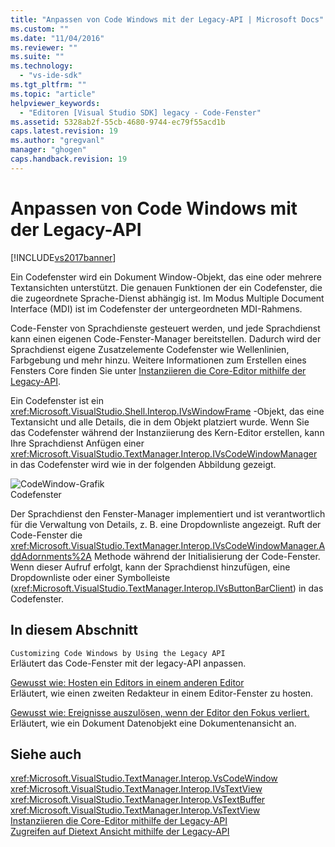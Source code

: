 ```yaml
---
title: "Anpassen von Code Windows mit der Legacy-API | Microsoft Docs"
ms.custom: ""
ms.date: "11/04/2016"
ms.reviewer: ""
ms.suite: ""
ms.technology: 
  - "vs-ide-sdk"
ms.tgt_pltfrm: ""
ms.topic: "article"
helpviewer_keywords: 
  - "Editoren [Visual Studio SDK] legacy - Code-Fenster"
ms.assetid: 5328ab2f-55cb-4680-9744-ec79f55acd1b
caps.latest.revision: 19
ms.author: "gregvanl"
manager: "ghogen"
caps.handback.revision: 19
---
```

# Anpassen von Code Windows mit der Legacy-API
[!INCLUDE[vs2017banner](../code-quality/includes/vs2017banner.md)]

Ein Codefenster wird ein Dokument Window\-Objekt, das eine oder mehrere Textansichten unterstützt. Die genauen Funktionen der ein Codefenster, die die zugeordnete Sprache\-Dienst abhängig ist. Im Modus Multiple Document Interface \(MDI\) ist im Codefenster der untergeordneten MDI\-Rahmens.  
  
 Code\-Fenster von Sprachdienste gesteuert werden, und jede Sprachdienst kann einen eigenen Code\-Fenster\-Manager bereitstellen. Dadurch wird der Sprachdienst eigene Zusatzelemente Codefenster wie Wellenlinien, Farbgebung und mehr hinzu. Weitere Informationen zum Erstellen eines Fensters Core finden Sie unter [Instanziieren die Core\-Editor mithilfe der Legacy\-API](../extensibility/instantiating-the-core-editor-by-using-the-legacy-api.md).  
  
 Ein Codefenster ist ein <xref:Microsoft.VisualStudio.Shell.Interop.IVsWindowFrame> \-Objekt, das eine Textansicht und alle Details, die in dem Objekt platziert wurde. Wenn Sie das Codefenster während der Instanziierung des Kern\-Editor erstellen, kann Ihre Sprachdienst Anfügen einer <xref:Microsoft.VisualStudio.TextManager.Interop.IVsCodeWindowManager> in das Codefenster wird wie in der folgenden Abbildung gezeigt.  
  
 ![CodeWindow&#45;Grafik](~/extensibility/media/vscodewindow.gif "vscodewindow")  
Codefenster  
  
 Der Sprachdienst den Fenster\-Manager implementiert und ist verantwortlich für die Verwaltung von Details, z. B. eine Dropdownliste angezeigt. Ruft der Code\-Fenster die <xref:Microsoft.VisualStudio.TextManager.Interop.IVsCodeWindowManager.AddAdornments%2A> Methode während der Initialisierung der Code\-Fenster. Wenn dieser Aufruf erfolgt, kann der Sprachdienst hinzufügen, eine Dropdownliste oder einer Symbolleiste \(<xref:Microsoft.VisualStudio.TextManager.Interop.IVsButtonBarClient>\) in das Codefenster.  
  
## In diesem Abschnitt  
 `Customizing Code Windows by Using the Legacy API`  
 Erläutert das Code\-Fenster mit der legacy\-API anpassen.  
  
 [Gewusst wie: Hosten ein Editors in einem anderen Editor](../extensibility/how-to-host-an-editor-in-another-editor.md)  
 Erläutert, wie einen zweiten Redakteur in einem Editor\-Fenster zu hosten.  
  
 [Gewusst wie: Ereignisse auszulösen, wenn der Editor den Fokus verliert.](../extensibility/how-to-fire-events-when-the-editor-loses-focus.md)  
 Erläutert, wie ein Dokument Datenobjekt eine Dokumentenansicht an.  
  
## Siehe auch  
 <xref:Microsoft.VisualStudio.TextManager.Interop.VsCodeWindow>   
 <xref:Microsoft.VisualStudio.TextManager.Interop.IVsTextView>   
 <xref:Microsoft.VisualStudio.TextManager.Interop.VsTextBuffer>   
 <xref:Microsoft.VisualStudio.TextManager.Interop.VsTextView>   
 [Instanziieren die Core\-Editor mithilfe der Legacy\-API](../extensibility/instantiating-the-core-editor-by-using-the-legacy-api.md)   
 [Zugreifen auf Dietext Ansicht mithilfe der Legacy\-API](../extensibility/accessing-thetext-view-by-using-the-legacy-api.md)
